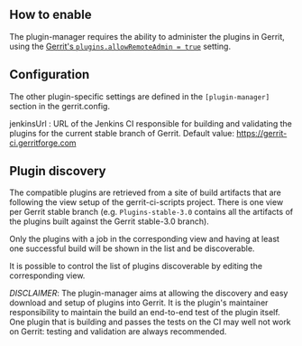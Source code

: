 How to enable
-------------

The plugin-manager requires the ability to administer the plugins in Gerrit,
using the [Gerrit's `plugins.allowRemoteAdmin = true`][1] setting.

Configuration
-------------

The other plugin-specific settings are defined in the `[plugin-manager]` section
in the gerrit.config.

jenkinsUrl
:   URL of the Jenkins CI responsible for building and validating the plugins for
    the current stable branch of Gerrit.
    Default value: https://gerrit-ci.gerritforge.com


Plugin discovery
----------------

The compatible plugins are retrieved from a site of build artifacts that are
following the view setup of the gerrit-ci-scripts project. There is one view
per Gerrit stable branch (e.g. `Plugins-stable-3.0` contains all the artifacts
of the plugins built against the Gerrit stable-3.0 branch).

Only the plugins with a job in the corresponding view and having at least one
successful build will be shown in the list and be discoverable.

It is possible to control the list of plugins discoverable by editing the
corresponding view.

*DISCLAIMER*: The plugin-manager aims at allowing the discovery and easy
download and setup of plugins into Gerrit. It is the plugin's maintainer
responsibility to maintain the build an end-to-end test of the plugin itself.
One plugin that is building and passes the tests on the CI may well not work
on Gerrit: testing and validation are always recommended.

[1]: https://gerrit-review.googlesource.com/Documentation/config-gerrit.html#plugins.allowRemoteAdmin
[2]: https://gerrit.googlesource.com/gerrit-ci-scripts
